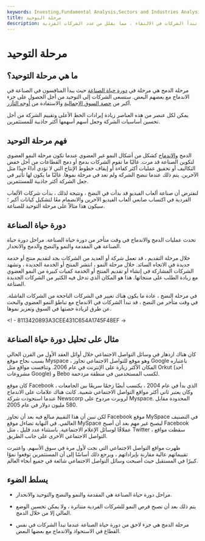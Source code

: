 ```yaml
---
keywords: Investing,Fundamental Analysis,Sectors and Industries Analysis,Sectors and Industries
title: مرحلة التوحيد
description: مرحلة التوحيد هي مرحلة في دورة حياة الصناعة حيث تبدأ الشركات في الالتقاء ، مما يقلل من عدد الشركات الفردية.
---
```


# مرحلة التوحيد
## ما هي مرحلة التوحيد؟

مرحلة الدمج هي مرحلة في [دورة حياة الصناعة](/industrylifecycle) حيث يبدأ المنافسون في الصناعة في الاندماج مع بعضهم البعض. ستسعى الشركات إلى التوحيد من أجل الحصول على جزء أكبر من [حصة السوق الإجمالية](/marketshare) والاستفادة من [أوجه التآزر](/synergy).

يمكن لكل عنصر من هذه العناصر زيادة إيرادات الخط الأعلى وتقييم الشركة من أجل تحسين أساسيات الشركة وجعل أسهم أسهمها أكثر جاذبية للمستثمرين.

## فهم مرحلة التوحيد

الدمج [والاندماج](/merger) كشكل من أشكال النمو غير العضوي عندما تكون مرحلة النمو العضوي لتكوين الصناعة قد مرت. غالبًا ما تقوم الشركات بدمج أو دمج القطاعات من أجل خفض التكاليف أو تحقيق عمليات أكثر كفاءة أو إيقاف خطوط الإنتاج التي لا تؤدي أداءً جيدًا مثل الآخرين. يتم ذلك عندما تنضج الشركة ولم تعد في مرحلة نموها. غالبًا ما يكون لها تأثير في جعل الشركة أكثر جاذبية للمستثمرين.

لنفترض أن صناعة ألعاب الفيديو قد بدأت في النضج ، ونتيجة لذلك ، بدأت شركات الألعاب الفردية في اكتساب صانعي ألعاب الفيديو الآخرين والانضمام معًا لتشكيل كيانات أكبر ؛ سيكون هذا مثالاً على مرحلة التوحيد للصناعة.

## دورة حياة الصناعة

تحدث عمليات الدمج والاندماج في وقت متأخر من دورة حياة الصناعة. مراحل دورة حياة الصناعة هي المقدمة والنمو والنضج والدمج والانحدار.

خلال مرحلة التقديم ، قد تعمل شركة أو العديد من الشركات بجد لتقديم منتج أو خدمة جديدة في الاتجاه السائد. خلال مرحلة النمو ، انتشر المنتج أو الخدمة الجديدة ، وتشهد الشركات المشاركة في إنشاء أو تقديم المنتج أو الخدمة كميات كبيرة من النمو العضوي مع زيادة الطلب على منتجاتها. هذا هو المكان الذي تدخل فيه الكثير من الشركات الجديدة الصناعة.

في مرحلة النضج ، عادة ما يكون هناك تغيير في الشركات الناجحة من الشركات الفاشلة. في وقت متأخر من النضج ، قد تبدأ الشركات في الاندماج مع تباطؤ النمو العضوي والبحث عن طرق لزيادة حصتها في السوق وتعزيز نموها.

<! - 8113420893A3CEE431C654A1745F48EF ->

## مثال على تحليل دورة حياة الصناعة

كان هناك ازدهار في وسائل التواصل الاجتماعي خلال أوائل العقد الأول من القرن الحالي بسبب نجاح موقع Myspace ، وهو موقع للتواصل الاجتماعي تجاوز Google باعتباره المكان الأكثر زيارة على الإنترنت في عام 2006. وتنافست مواقع مثل Orkut (أحد مشروعات Google) و Bebo لكسب المستخدمين في منطقة مزدحمة.

كان موقع Facebook ، الذي بدأ في عام 2004 ، يكتسب أيضًا زخمًا سريعًا بين الجامعات وكان يعتبر ثاني أكثر مواقع التواصل الاجتماعي شعبية. كانت هناك علامات على الاندماج عندما استحوذت شركة Newscorp لروبرت مردوخ على Myspace. المحدودة مقابل 580 مليون دولار في عام 2005.

لكن تبين أن هذا التقييم مبالغ فيه بعد أن تجاوز Facebook موقع MySpace في التصنيف العالمي. في النهاية تضاءل موقع MySpace ليصبح غير مهم بعد أن أصبح Facebook عملاقًا لوسائل الإعلام الاجتماعية. باستثناء عدد قليل ، مثل Twitter ، سقطت مواقع التواصل الاجتماعي الأخرى على جانب الطريق.

ظهرت مواقع التواصل الاجتماعي التي نجت لأول مرة في سوق الأسهم. واعتبرت تقييماتهم عالية مقارنة بإيراداتهم ، ويرجع ذلك أساسًا إلى أن المستثمرين توقعوا نموًا كبيرًا في المستقبل حيث أصبحت وسائل التواصل الاجتماعي شائعة في جميع أنحاء العالم.

## يسلط الضوء

- مراحل دورة حياة الصناعة هي المقدمة والنمو والنضج والتوحيد والانحدار.

- يتم ذلك بعد أن تصبح فرص النمو للشركات الفردية متناثرة ، ولا يمكن تحسين الوضع المالي إلا من خلال الدمج.

- مرحلة الدمج هي جزء لاحق من دورة حياة الصناعة عندما تبدأ الشركات في نفس القطاع في الاستحواذ والاندماج مع بعضها البعض.

